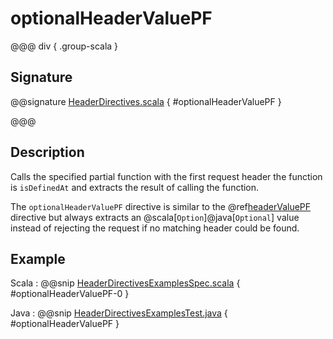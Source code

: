 # optionalHeaderValuePF

@@@ div { .group-scala }

## Signature

@@signature [HeaderDirectives.scala](/akka-http/src/main/scala/akka/http/scaladsl/server/directives/HeaderDirectives.scala) { #optionalHeaderValuePF }

@@@

## Description

Calls the specified partial function with the first request header the function is `isDefinedAt` and extracts the
result of calling the function.

The `optionalHeaderValuePF` directive is similar to the @ref[headerValuePF](headerValuePF.md) directive but always extracts an @scala[`Option`]@java[`Optional`]
value instead of rejecting the request if no matching header could be found.

## Example

Scala
:  @@snip [HeaderDirectivesExamplesSpec.scala](/docs/src/test/scala/docs/http/scaladsl/server/directives/HeaderDirectivesExamplesSpec.scala) { #optionalHeaderValuePF-0 }

Java
:  @@snip [HeaderDirectivesExamplesTest.java](/docs/src/test/java/docs/http/javadsl/server/directives/HeaderDirectivesExamplesTest.java) { #optionalHeaderValuePF }
